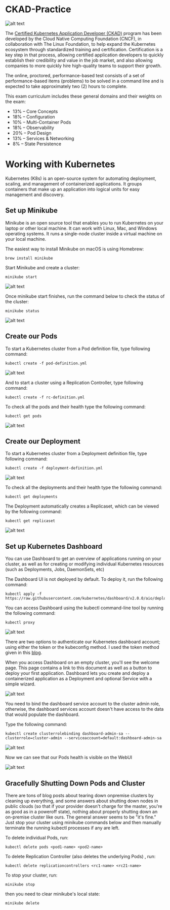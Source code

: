 # CKAD-Practice

![alt text](./images/ckad-logo.png)

The [Certified Kubernetes Application Developer (CKAD)](https://www.cncf.io/certification/ckad/) program has been developed by the Cloud Native Computing Foundation (CNCF), in collaboration with The Linux Foundation, to help expand the Kubernetes ecosystem through standardized training and certification. Certification is a key step in that process, allowing certified application developers to quickly establish their credibility and value in the job market, and also allowing companies to more quickly hire high-quality teams to support their growth.

The online, proctored, performance-based test consists of a set of performance-based items (problems) to be solved in a command line and is expected to take approximately two (2) hours to complete.

This exam curriculum includes these general domains and their weights on the exam:

* 13% – Core Concepts
* 18% – Configuration
* 10% – Multi-Container Pods
* 18% – Observability
* 20% – Pod Design
* 13% – Services & Networking
* 8% – State Persistence

# Working with Kubernetes

Kubernetes (K8s) is an open-source system for automating deployment, scaling, and management of containerized applications. It groups containers that make up an application into logical units for easy management and discovery. 

## Set up Minikube

Minikube is an open source tool that enables you to run Kubernetes on your laptop or other local machine. It can work with Linux, Mac, and Windows operating systems. It runs a single-node cluster inside a virtual machine on your local machine.

The easiest way to install Minikube on macOS is using Homebrew:

	brew install minikube

Start Minikube and create a cluster:

	minikube start

![alt text](./images/minikube.png)

Once minikube start finishes, run the command below to check the status of the cluster:

	minikube status

![alt text](./images/minikube-status.png)

## Create our Pods

To start a Kubernetes cluster from a Pod definition file, type following command:

	kubectl create -f pod-definition.yml

![alt text](./images/pod-created.png)

And to start a cluster using a Replication Controller, type following command:

	kubectl create -f rc-definition.yml

To check all the pods and their health type the following command:

	kubectl get pods

![alt text](./images/get-pod.png)

## Create our Deployment

To start a Kubernetes cluster from a Deployment definition file, type following command:

	kubectl create -f deployment-definition.yml

![alt text](./images/deployment-created.png)

To check all the deployments and their health type the following command:

	kubectl get deployments

The Deployment automatically creates a Replicaset, which can be viewed by the following command:

	kubectl get replicaset

![alt text](./images/deployment-pod-rs.png)

## Set up Kubernetes Dashboard

You can use Dashboard to get an overview of applications running on your cluster, as well as for creating or modifying individual Kubernetes resources (such as Deployments, Jobs, DaemonSets, etc)

The Dashboard UI is not deployed by default. To deploy it, run the following command:

	kubectl apply -f https://raw.githubusercontent.com/kubernetes/dashboard/v2.0.0/aio/deploy/recommended.yaml

You can access Dashboard using the kubectl command-line tool by running the following command:

	kubectl proxy 

![alt text](./images/dashboard.png)

There are two options to authenticate our Kubernetes dashboard account; using either the token or the kubeconfig method. I used the token method given in this [blog](https://www.replex.io/blog/how-to-install-access-and-add-heapster-metrics-to-the-kubernetes-dashboard).

When you access Dashboard on an empty cluster, you'll see the welcome page. This page contains a link to this document as well as a button to deploy your first application. Dashboard lets you create and deploy a containerized application as a Deployment and optional Service with a simple wizard. 

![alt text](./images/WebUI-dashboard.png)

You need to bind the dashboard service account to the cluster admin role, otherwise, the dashboard services account doesn't have access to the data that would populate the dashboard.

Type the following command: 

	kubectl create clusterrolebinding dashboard-admin-sa --clusterrole=cluster-admin --serviceaccount=default:dashboard-admin-sa

![alt text](./images/dashboard-binding.png)

Now we can see that our Pods health is visible on the WebUI

![alt text](./images/WebUI-dashboard-access-on.png)

## Gracefully Shutting Down Pods and Cluster

There are tons of blog posts about tearing down onpremise clusters by cleaning up everything, and some answers about shutting down nodes in public clouds (so that if your provider doesn't charge for the master, you're as good as in a poweroff state), nothing about properly shutting down an on-premise cluster like ours. The general answer seems to be "it's fine." Just stop your cluster using minikube commands below and then manually terminate the running kubectl processes if any are left.

To delete individual Pods, run: 

	kubectl delete pods <pod1-name> <pod2-name>

To delete Replication Controller (also deletes the underlying Pods) , run:

	kubectl delete replicationcontrollers <rc1-name> <rc21-name>

To stop your cluster, run:

	minikube stop

then you need to clear minikube's local state:

	minikube delete

